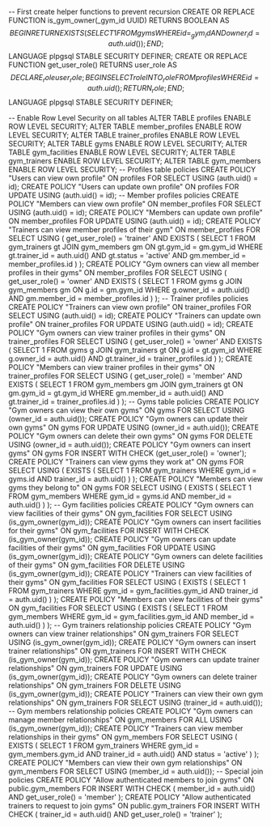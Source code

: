 -- First create helper functions to prevent recursion
CREATE OR REPLACE FUNCTION is_gym_owner(_gym_id UUID) RETURNS BOOLEAN AS $$ BEGIN RETURN EXISTS (
    SELECT 1
    FROM gyms
    WHERE id = _gym_id
      AND owner_id = auth.uid()
  );
END;
$$ LANGUAGE plpgsql STABLE SECURITY DEFINER;
CREATE OR REPLACE FUNCTION get_user_role() RETURNS user_role AS $$
DECLARE _role user_role;
BEGIN
SELECT role INTO _role
FROM profiles
WHERE id = auth.uid();
RETURN _role;
END;
$$ LANGUAGE plpgsql STABLE SECURITY DEFINER;

-- Enable Row Level Security on all tables
ALTER TABLE profiles ENABLE ROW LEVEL SECURITY;
ALTER TABLE member_profiles ENABLE ROW LEVEL SECURITY;
ALTER TABLE trainer_profiles ENABLE ROW LEVEL SECURITY;
ALTER TABLE gyms ENABLE ROW LEVEL SECURITY;
ALTER TABLE gym_facilities ENABLE ROW LEVEL SECURITY;
ALTER TABLE gym_trainers ENABLE ROW LEVEL SECURITY;
ALTER TABLE gym_members ENABLE ROW LEVEL SECURITY;
-- Profiles table policies
CREATE POLICY "Users can view own profile" ON profiles FOR
SELECT USING (auth.uid() = id);
CREATE POLICY "Users can update own profile" ON profiles FOR
UPDATE USING (auth.uid() = id);
-- Member profiles policies
CREATE POLICY "Members can view own profile" ON member_profiles FOR
SELECT USING (auth.uid() = id);
CREATE POLICY "Members can update own profile" ON member_profiles FOR
UPDATE USING (auth.uid() = id);
CREATE POLICY "Trainers can view member profiles of their gym" ON member_profiles FOR
SELECT USING (
    get_user_role() = 'trainer'
    AND EXISTS (
      SELECT 1
      FROM gym_trainers gt
        JOIN gym_members gm ON gt.gym_id = gm.gym_id
      WHERE gt.trainer_id = auth.uid()
        AND gt.status = 'active'
        AND gm.member_id = member_profiles.id
    )
  );
CREATE POLICY "Gym owners can view all member profiles in their gyms" ON member_profiles FOR
SELECT USING (
    get_user_role() = 'owner'
    AND EXISTS (
      SELECT 1
      FROM gyms g
        JOIN gym_members gm ON g.id = gm.gym_id
      WHERE g.owner_id = auth.uid()
        AND gm.member_id = member_profiles.id
    )
  );
-- Trainer profiles policies
CREATE POLICY "Trainers can view own profile" ON trainer_profiles FOR
SELECT USING (auth.uid() = id);
CREATE POLICY "Trainers can update own profile" ON trainer_profiles FOR
UPDATE USING (auth.uid() = id);
CREATE POLICY "Gym owners can view trainer profiles in their gyms" ON trainer_profiles FOR
SELECT USING (
    get_user_role() = 'owner'
    AND EXISTS (
      SELECT 1
      FROM gyms g
        JOIN gym_trainers gt ON g.id = gt.gym_id
      WHERE g.owner_id = auth.uid()
        AND gt.trainer_id = trainer_profiles.id
    )
  );
CREATE POLICY "Members can view trainer profiles in their gyms" ON trainer_profiles FOR
SELECT USING (
    get_user_role() = 'member'
    AND EXISTS (
      SELECT 1
      FROM gym_members gm
        JOIN gym_trainers gt ON gm.gym_id = gt.gym_id
      WHERE gm.member_id = auth.uid()
        AND gt.trainer_id = trainer_profiles.id
    )
  );
-- Gyms table policies
CREATE POLICY "Gym owners can view their own gyms" ON gyms FOR
SELECT USING (owner_id = auth.uid());
CREATE POLICY "Gym owners can update their own gyms" ON gyms FOR
UPDATE USING (owner_id = auth.uid());
CREATE POLICY "Gym owners can delete their own gyms" ON gyms FOR DELETE USING (owner_id = auth.uid());
CREATE POLICY "Gym owners can insert gyms" ON gyms FOR
INSERT WITH CHECK (get_user_role() = 'owner');
CREATE POLICY "Trainers can view gyms they work at" ON gyms FOR
SELECT USING (
    EXISTS (
      SELECT 1
      FROM gym_trainers
      WHERE gym_id = gyms.id
        AND trainer_id = auth.uid()
    )
  );
CREATE POLICY "Members can view gyms they belong to" ON gyms FOR
SELECT USING (
    EXISTS (
      SELECT 1
      FROM gym_members
      WHERE gym_id = gyms.id
        AND member_id = auth.uid()
    )
  );
-- Gym facilities policies
CREATE POLICY "Gym owners can view facilities of their gyms" ON gym_facilities FOR
SELECT USING (is_gym_owner(gym_id));
CREATE POLICY "Gym owners can insert facilities for their gyms" ON gym_facilities FOR
INSERT WITH CHECK (is_gym_owner(gym_id));
CREATE POLICY "Gym owners can update facilities of their gyms" ON gym_facilities FOR
UPDATE USING (is_gym_owner(gym_id));
CREATE POLICY "Gym owners can delete facilities of their gyms" ON gym_facilities FOR DELETE USING (is_gym_owner(gym_id));
CREATE POLICY "Trainers can view facilities of their gyms" ON gym_facilities FOR
SELECT USING (
    EXISTS (
      SELECT 1
      FROM gym_trainers
      WHERE gym_id = gym_facilities.gym_id
        AND trainer_id = auth.uid()
    )
  );
CREATE POLICY "Members can view facilities of their gyms" ON gym_facilities FOR
SELECT USING (
    EXISTS (
      SELECT 1
      FROM gym_members
      WHERE gym_id = gym_facilities.gym_id
        AND member_id = auth.uid()
    )
  );
-- Gym trainers relationship policies
CREATE POLICY "Gym owners can view trainer relationships" ON gym_trainers FOR
SELECT USING (is_gym_owner(gym_id));
CREATE POLICY "Gym owners can insert trainer relationships" ON gym_trainers FOR
INSERT WITH CHECK (is_gym_owner(gym_id));
CREATE POLICY "Gym owners can update trainer relationships" ON gym_trainers FOR
UPDATE USING (is_gym_owner(gym_id));
CREATE POLICY "Gym owners can delete trainer relationships" ON gym_trainers FOR DELETE USING (is_gym_owner(gym_id));
CREATE POLICY "Trainers can view their own gym relationships" ON gym_trainers FOR
SELECT USING (trainer_id = auth.uid());
-- Gym members relationship policies
CREATE POLICY "Gym owners can manage member relationships" ON gym_members FOR ALL USING (is_gym_owner(gym_id));
CREATE POLICY "Trainers can view member relationships in their gyms" ON gym_members FOR
SELECT USING (
    EXISTS (
      SELECT 1
      FROM gym_trainers
      WHERE gym_id = gym_members.gym_id
        AND trainer_id = auth.uid()
        AND status = 'active'
    )
  );
CREATE POLICY "Members can view their own gym relationships" ON gym_members FOR
SELECT USING (member_id = auth.uid());
-- Special join policies
CREATE POLICY "Allow authenticated members to join gyms" ON public.gym_members FOR
INSERT WITH CHECK (
    member_id = auth.uid()
    AND get_user_role() = 'member'
  );
CREATE POLICY "Allow authenticated trainers to request to join gyms" ON public.gym_trainers FOR
INSERT WITH CHECK (
    trainer_id = auth.uid()
    AND get_user_role() = 'trainer'
  );